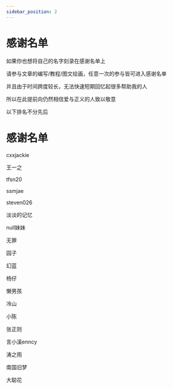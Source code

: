 ```yaml
---
sidebar_position: 2
---
```


# 感谢名单
如果你也想将自己的名字刻录在感谢名单上

请参与文章的编写/教程/图文绘画，任意一次的参与皆可进入感谢名单

并且由于时间跨度较长，无法快速短期回忆起很多帮助我的人

所以在此提前向仍然相信爱与正义的人致以敬意

以下排名不分先后


# 感谢名单

cxxjackie

王一之

tfsn20

ssmjae

steven026

淡淡的记忆
 
null妹妹

无罪

园子

幻蓝

杨仔

懒男孩

冷山

小陈

张正则

言小溪enncy

涛之雨

南国旧梦

大聪花

